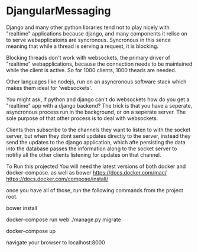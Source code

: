 # DjangularMessaging

Django and many other python libraries tend not to play nicely with "realtime" applications because django, and many components it relise on to serve webapplicatoins are syncronous.  Syncronous in this sence meaning that while a thread is serving a request, it is blocking.

Blocking threads don't work with websockets, the primary driver of "realtime" webapplications, because the connection needs to be maintained while the client is active.  So for 1000 clients, 1000 theads are needed.  

Other languages like nodejs, run on an asyncronous software stack which makes them ideal for 'websockets'.  

You might ask, if python and django can't do websockets how do you get a "realtime" app with a django backend?  The trick is that you have a seperate, asyncronous process run in the background, or on a seperate server.  The sole purpose of that other process is to deal with websockets.  

Clients then subscribe to the channels they want to listen to with the socket server, but when they dont send updates directly to the server, instead they send the updates to the django application, which afte persisting the data into the database passes the information along to the socket server to notifiy all the other clients listening for updates on that channel. 


To Run this projected You will need the latest versions of both docker and docker-compose. as well as bower
https://docs.docker.com/mac/
https://docs.docker.com/compose/install/

once you have all of those, run the following commands from the project root.

bower install

docker-compose run web ./manage.py migrate

docker-compose up

navigate your browser to localhost:8000

